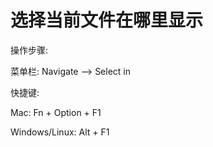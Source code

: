 # 选择当前文件在哪里显示

操作步骤:

菜单栏: Navigate —&gt; Select in

快捷键:

Mac: Fn + Option + F1

Windows\/Linux: Alt + F1

